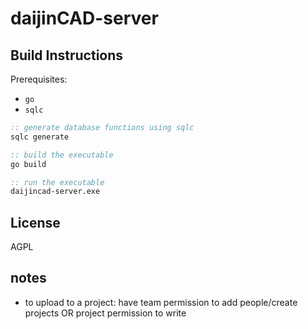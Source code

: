 # daijinCAD-server
## Build Instructions
Prerequisites:
- `go`
- `sqlc`
```bat
:: generate database functions using sqlc
sqlc generate

:: build the executable
go build

:: run the executable
daijincad-server.exe
```
## License
AGPL
## notes
- to upload to a project: have team permission to add people/create projects OR project permission to write